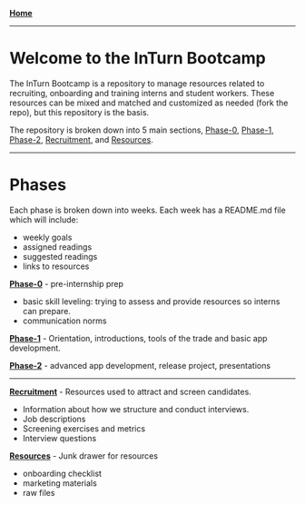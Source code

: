 **[Home](../README.md)**
___
# Welcome to the InTurn Bootcamp 

The InTurn Bootcamp is a repository to manage resources related to recruiting, onboarding and training interns and student workers. These resources can be mixed and matched and customized as needed (fork the repo), but this repository is the basis. 

The repository is broken down into 5 main sections, [Phase-0](phase-0/README.md), [Phase-1](phase-1/README.md), [Phase-2](phase-2/README.md), [Recruitment](recruitment/README.md), and [Resources](resources/README.md).

___

# Phases 

Each phase is broken down into weeks. Each week has a README.md file which will include:
  - weekly goals
  - assigned readings
  - suggested readings
  - links to resources

**[Phase-0](phase-0/README.md)** - pre-internship prep 
  - basic skill leveling: trying to assess and provide resources so interns can prepare.
  - communication norms

**[Phase-1](phase-1/README.md)** - Orientation, introductions, tools of the trade and basic app development.
  
**[Phase-2](phase-2/README.md)** - advanced app development, release project, presentations

___
**[Recruitment](recruitment/README.md)** - Resources used to attract and screen candidates. 
  - Information about how we structure and conduct interviews.
  - Job descriptions
  - Screening exercises and metrics
  - Interview questions

**[Resources](resources/README.md)** - Junk drawer for resources
  - onboarding checklist
  - marketing materials
  - raw files